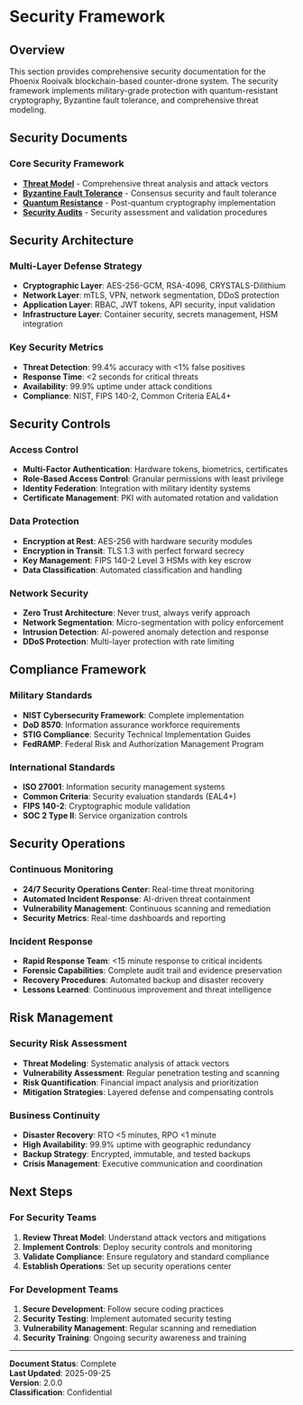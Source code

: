 # Security Framework

## Overview

This section provides comprehensive security documentation for the Phoenix
Rooivalk blockchain-based counter-drone system. The security framework
implements military-grade protection with quantum-resistant cryptography,
Byzantine fault tolerance, and comprehensive threat modeling.

## Security Documents

### Core Security Framework

- **[Threat Model](./threat-model.md)** - Comprehensive threat analysis and
  attack vectors
- **[Byzantine Fault Tolerance](./byzantine-fault-tolerance.md)** - Consensus
  security and fault tolerance
- **[Quantum Resistance](./quantum-resistance.md)** - Post-quantum cryptography
  implementation
- **[Security Audits](./security-audits.md)** - Security assessment and
  validation procedures

## Security Architecture

### Multi-Layer Defense Strategy

- **Cryptographic Layer**: AES-256-GCM, RSA-4096, CRYSTALS-Dilithium
- **Network Layer**: mTLS, VPN, network segmentation, DDoS protection
- **Application Layer**: RBAC, JWT tokens, API security, input validation
- **Infrastructure Layer**: Container security, secrets management, HSM
  integration

### Key Security Metrics

- **Threat Detection**: 99.4% accuracy with &lt;1% false positives
- **Response Time**: <2 seconds for critical threats
- **Availability**: 99.9% uptime under attack conditions
- **Compliance**: NIST, FIPS 140-2, Common Criteria EAL4+

## Security Controls

### Access Control

- **Multi-Factor Authentication**: Hardware tokens, biometrics, certificates
- **Role-Based Access Control**: Granular permissions with least privilege
- **Identity Federation**: Integration with military identity systems
- **Certificate Management**: PKI with automated rotation and validation

### Data Protection

- **Encryption at Rest**: AES-256 with hardware security modules
- **Encryption in Transit**: TLS 1.3 with perfect forward secrecy
- **Key Management**: FIPS 140-2 Level 3 HSMs with key escrow
- **Data Classification**: Automated classification and handling

### Network Security

- **Zero Trust Architecture**: Never trust, always verify approach
- **Network Segmentation**: Micro-segmentation with policy enforcement
- **Intrusion Detection**: AI-powered anomaly detection and response
- **DDoS Protection**: Multi-layer protection with rate limiting

## Compliance Framework

### Military Standards

- **NIST Cybersecurity Framework**: Complete implementation
- **DoD 8570**: Information assurance workforce requirements
- **STIG Compliance**: Security Technical Implementation Guides
- **FedRAMP**: Federal Risk and Authorization Management Program

### International Standards

- **ISO 27001**: Information security management systems
- **Common Criteria**: Security evaluation standards (EAL4+)
- **FIPS 140-2**: Cryptographic module validation
- **SOC 2 Type II**: Service organization controls

## Security Operations

### Continuous Monitoring

- **24/7 Security Operations Center**: Real-time threat monitoring
- **Automated Incident Response**: AI-driven threat containment
- **Vulnerability Management**: Continuous scanning and remediation
- **Security Metrics**: Real-time dashboards and reporting

### Incident Response

- **Rapid Response Team**: <15 minute response to critical incidents
- **Forensic Capabilities**: Complete audit trail and evidence preservation
- **Recovery Procedures**: Automated backup and disaster recovery
- **Lessons Learned**: Continuous improvement and threat intelligence

## Risk Management

### Security Risk Assessment

- **Threat Modeling**: Systematic analysis of attack vectors
- **Vulnerability Assessment**: Regular penetration testing and scanning
- **Risk Quantification**: Financial impact analysis and prioritization
- **Mitigation Strategies**: Layered defense and compensating controls

### Business Continuity

- **Disaster Recovery**: RTO <5 minutes, RPO <1 minute
- **High Availability**: 99.9% uptime with geographic redundancy
- **Backup Strategy**: Encrypted, immutable, and tested backups
- **Crisis Management**: Executive communication and coordination

## Next Steps

### For Security Teams

1. **Review Threat Model**: Understand attack vectors and mitigations
2. **Implement Controls**: Deploy security controls and monitoring
3. **Validate Compliance**: Ensure regulatory and standard compliance
4. **Establish Operations**: Set up security operations center

### For Development Teams

1. **Secure Development**: Follow secure coding practices
2. **Security Testing**: Implement automated security testing
3. **Vulnerability Management**: Regular scanning and remediation
4. **Security Training**: Ongoing security awareness and training

---

**Document Status**: Complete  
**Last Updated**: 2025-09-25  
**Version**: 2.0.0  
**Classification**: Confidential
